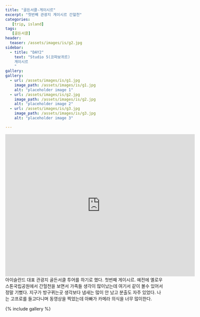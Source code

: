 ```yaml
---
title: "골든서클-게이시르"
excerpt: "첫번째 관광지 게이시르 간헐천"
categories:
   [trip, island]
tags:
   [골든서클]
header:
  teaser: /assets/images/is/g2.jpg
sidebar:
  - title: "DAY2"
    text: "Studio 5(코파보귀르) 
    게이시르  
    "
gallery:
gallery:
  - url: /assets/images/is/g1.jpg
    image_path: /assets/images/is/g1.jpg
    alt: "placeholder image 1"
  - url: /assets/images/is/g2.jpg
    image_path: /assets/images/is/g2.jpg
    alt: "placeholder image 2"
  - url: /assets/images/is/g3.jpg
    image_path: /assets/images/is/g3.jpg
    alt: "placeholder image 3"

---
```

<iframe src="https://www.google.com/maps/embed?pb=!1m28!1m12!1m3!1d265047.02439091995!2d-21.44606820016161!3d64.12446207976525!2m3!1f0!2f0!3f0!3m2!1i1024!2i768!4f13.1!4m13!3e0!4m5!1s0x48d6735b5b6a54db%3A0xea55745367827c1f!2zU3R1ZGlvIEU4LCBFbmdpaGphbGxpIDgsIEvDs3Bhdm9ndXIsIOyVhOydtOyKrOuegOuTnA!3m2!1d64.1098152!2d-21.858184899999998!4m5!1s0x48d6a39f03424f3f%3A0xb4751c1a62e2283f!2z6rKM7J207Iuc66W0IOyVhOydtOyKrOuegOuTnA!3m2!1d64.31037189999999!2d-20.3023605!5e0!3m2!1sko!2skr!4v1556868958914!5m2!1sko!2skr" width="600" height="450" frameborder="0" style="border:0" allowfullscreen></iframe>
아이슬란드 대표 관광지 골든서클 투어를 하기로 했다.  
첫번째 게이시르.  
예전에 옐로우스톤국립공원에서 간헐천을 보면서 가족들 생각이 많이났는데  
여기서 같이 볼수 있어서 정말 기뻤다.  
지구가 방구뀌는곳  
생각보다 냄새는 많이 안 났고 분출도 자주 있었다.  
나는 고프로를 들고다니며 동영상을 찍었는데  
아빠가 카메라 의식을 너무 많이한다.  

{% include gallery  %}
